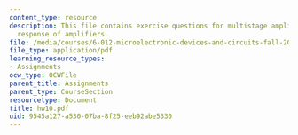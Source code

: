 ```yaml
---
content_type: resource
description: This file contains exercise questions for multistage amplifiers, frequency
  response of amplifiers.
file: /media/courses/6-012-microelectronic-devices-and-circuits-fall-2005/9545a127a53007ba8f25eeb92abe5330_hw10.pdf
file_type: application/pdf
learning_resource_types:
- Assignments
ocw_type: OCWFile
parent_title: Assignments
parent_type: CourseSection
resourcetype: Document
title: hw10.pdf
uid: 9545a127-a530-07ba-8f25-eeb92abe5330
---
```

